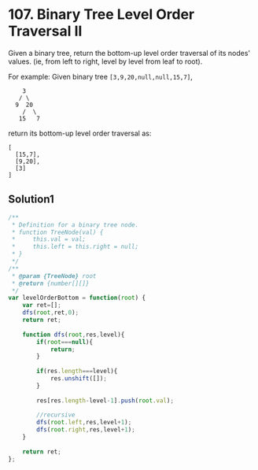 # 107. Binary Tree Level Order Traversal II
Given a binary tree, return the bottom-up level order traversal of its nodes' values. (ie, from left to right, level by level from leaf to root).

For example:
Given binary tree ``[3,9,20,null,null,15,7]``,
```
    3
   / \
  9  20
    /  \
   15   7
```
return its bottom-up level order traversal as:
```
[
  [15,7],
  [9,20],
  [3]
]
```
## Solution1
``` js
/**
 * Definition for a binary tree node.
 * function TreeNode(val) {
 *     this.val = val;
 *     this.left = this.right = null;
 * }
 */
/**
 * @param {TreeNode} root
 * @return {number[][]}
 */
var levelOrderBottom = function(root) {
    var ret=[];
    dfs(root,ret,0);
    return ret;
    
    function dfs(root,res,level){
        if(root===null){
            return;
        }
        
        if(res.length===level){
            res.unshift([]);
        }
        
        res[res.length-level-1].push(root.val);
        
        //recursive
        dfs(root.left,res,level+1);
        dfs(root.right,res,level+1);
    }
    
    return ret;   
};
```
